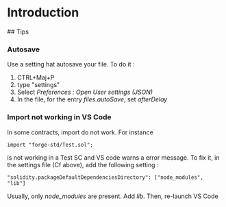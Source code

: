 # Introduction

## Tips

### Autosave

Use a setting hat autosave your file.
To do it : 

1) CTRL+Maj+P
2) type "settings"
3) Select _Preferences : Open User settings (JSON)_
4) In the file, for the entry _files.autoSave_, set _afterDelay_

### Import not working in VS Code

In some contracts, import do not work.
For instance 

```solidity
import "forge-std/Test.sol";
```

is not working in a Test SC and VS code warns a error message.
To fix it, in the settings file (Cf above), add the following setting : 

```
"solidity.packageDefaultDependenciesDirectory": ["node_modules", "lib"]
```

Usually, only _node_modules_ are present. Add _lib_.
Then, re-launch VS Code




